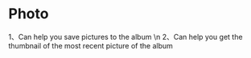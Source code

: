# Photo
1、Can help you save pictures to the album \n
2、Can help you get the thumbnail of the most recent picture of the album
